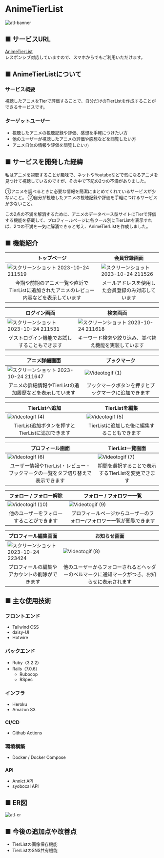 # AnimeTierList
![atl-banner](https://github.com/hinata000/ATL/assets/99871721/dac9fe5e-78a1-4065-acb3-5ac0768f67c8)

## ■ サービスURL
[AnimeTierList](https://animetierlist.net)  
レスポンシブ対応していますので、スマホからでもご利用いただけます。

## ■ AnimeTierListについて

### サービス概要
視聴したアニメをTierで評価することで、自分だけのTierListを作成することができるサービスです。

### ターゲットユーザー
* 視聴したアニメの視聴記録や評価、感想を手軽につけたい方
* 他のユーザーが視聴したアニメの評価や感想などを閲覧したい方
* アニメ自体の情報や評価を閲覧したい方

## ■ サービスを開発した経緯
私はアニメを視聴することが趣味で、ネットやYoutubeなどで気になるアニメを見つけて視聴しているのですが、その中で下記の2つの不満がありました。

①アニメを調べるときに必要な情報を簡潔にまとめてくれているサービスが少ないこと。
②自分が視聴したアニメの視聴記録や評価を手軽につけるサービスが少ないこと。

この2点の不満を解消するために、アニメのデータベース型サイトにTierで評価する機能を搭載して、プロフィールページに各クール別にTierListを表示すれば、2つの不満を一気に解消できると考え、AnimeTierListを作成しました。

## ■ 機能紹介
|  <div style="text-align: center;">トップページ</div>  |  <div style="text-align: center;">会員登録画面</div>  |
| ---- | ---- |
|  ![スクリーンショット 2023-10-24 211519](https://github.com/hinata000/ATL/assets/99871721/6fdf06f2-c9e4-455a-a5d1-72db41629563)  |  ![スクリーンショット 2023-10-24 211526](https://github.com/hinata000/ATL/assets/99871721/c784e5bd-cb6e-4aec-94b8-aaa648eefa23)  |
|  <div style="text-align: center;">今期や前期のアニメ一覧や直近でTierListに追加されたアニメのレビュー内容などを表示しています</div>  |  <div style="text-align: center;">メールアドレスを使用した会員登録のみ対応しています</div>  |

|  <div style="text-align: center;">ログイン画面</div>  |  <div style="text-align: center;">検索画面</div>  |
| ---- | ---- |
|  ![スクリーンショット 2023-10-24 211531](https://github.com/hinata000/ATL/assets/99871721/a45a1de3-2df2-4aea-8ac6-fb2b324a8e85)  |  ![スクリーンショット 2023-10-24 211618](https://github.com/hinata000/ATL/assets/99871721/71f03427-72af-49bb-abe2-8df7f7670a46)  |
|  <div style="text-align: center;">ゲストログイン機能でお試しすることもできます</div>  |  <div style="text-align: center;">キーワード検索や絞り込み、並べ替え機能を実装しています</div>  |

|  <div style="text-align: center;">アニメ詳細画面</div>  |  <div style="text-align: center;">ブックマーク</div>  |
| ---- | ---- |
|  ![スクリーンショット 2023-10-24 211647](https://github.com/hinata000/ATL/assets/99871721/aca735e6-c6c6-46bc-81aa-e28372aa8f33)  |  ![Videotogif (1)](https://github.com/hinata000/ATL/assets/99871721/be71afaf-dfe7-4bff-8b67-9c1fd3083ea0)  |
|  <div style="text-align: center;">アニメの詳細情報やTierListの追加履歴などを表示しています</div>  |  <div style="text-align: center;">ブックマークボタンを押すとブックマークに追加できます</div>  |

|  <div style="text-align: center;">TierListへ追加</div>  |  <div style="text-align: center;">TierListを編集</div>  |
| ---- | ---- |
|  ![Videotogif (4)](https://github.com/hinata000/ATL/assets/99871721/3a67d4a7-86a6-4f30-b36a-48b9c400ebd1)  |  ![Videotogif (5)](https://github.com/hinata000/ATL/assets/99871721/f507dd70-4ffb-46d3-af8f-4ad8314a86f5)  |
|  <div style="text-align: center;">TierList追加ボタンを押すとTierListに追加できます</div>  |  <div style="text-align: center;">TierListに追加した後に編集することもできます</div>  |

|  <div style="text-align: center;">プロフィール画面</div>  |  <div style="text-align: center;">TierList一覧画面</div>  |
| ---- | ---- |
|  ![Videotogif (6)](https://github.com/hinata000/ATL/assets/99871721/76ed2055-8035-427d-9385-556bee514355)  |  ![Videotogif (7)](https://github.com/hinata000/ATL/assets/99871721/a0466ebb-a9f2-411b-b133-5c4338bfc6f8)  |
|  <div style="text-align: center;">ユーザー情報やTierList・レビュー・ブックマークの一覧をタブ切り替えで表示できます</div>  |  <div style="text-align: center;">期間を選択することで表示するTierListを変更できます</div>  |

|  <div style="text-align: center;">フォロー / フォロー解除</div>  |  <div style="text-align: center;">フォロー / フォロワー一覧</div>  |
| ---- | ---- |
|  ![Videotogif (10)](https://github.com/hinata000/ATL/assets/99871721/13cbe1ac-9d70-4ef0-853e-c1060bbd5db5)  |  ![Videotogif (9)](https://github.com/hinata000/ATL/assets/99871721/63481def-6a41-4221-b8fa-5414a5ede573)  |
|  <div style="text-align: center;">他のユーザーをフォローすることができます</div>  |  <div style="text-align: center;">プロフィールページからユーザーのフォロー/フォロワー一覧が閲覧できます</div>  |

|  <div style="text-align: center;">プロフィール編集画面</div>  |  <div style="text-align: center;">お知らせ画面</div>  |
| ---- | ---- |
|  ![スクリーンショット 2023-10-24 223424](https://github.com/hinata000/ATL/assets/99871721/75d84b21-a433-413e-ba2e-9905875beb39)  |  ![Videotogif (8)](https://github.com/hinata000/ATL/assets/99871721/cbba2a68-98eb-45ca-bac1-749d992b6afb)  |
|  <div style="text-align: center;">プロフィールの編集やアカウントの削除ができます</div>  |  <div style="text-align: center;">他のユーザーからフォローされるとヘッダーのベルマークに通知マークがつき、お知らせに表示されます</div>  |

## ■ 主な使用技術

### フロントエンド
* Tailwind CSS
* daisy-UI
* Hotwire

### バックエンド
* Ruby（3.2.2）
* Rails（7.0.6）
  * Rubocop
  * RSpec

### インフラ
* Heroku
* Amazon S3

### CI/CD
* Github Actions

### 環境構築
* Docker / Docker Compose

### API
* Annict API
* syobocal API

## ■ ER図
![atl-er](https://github.com/hinata000/ATL/assets/99871721/271a28b7-d96b-4470-96d8-bc3ee1ac1cb2)

## ■ 今後の追加点や改善点
* TierListの画像保存機能
* TierListのSNS共有機能